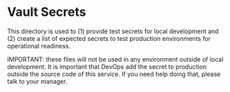 # Vault Secrets
This directory is used to (1) provide test secrets for local development and (2) create a list of expected secrets
to test production environments for operational readiness.

IMPORTANT: these files will not be used in any environment outside of local development. It is important that
DevOps add the secret to production outside the source code of this service. If you need help doing that, please
talk to your manager.